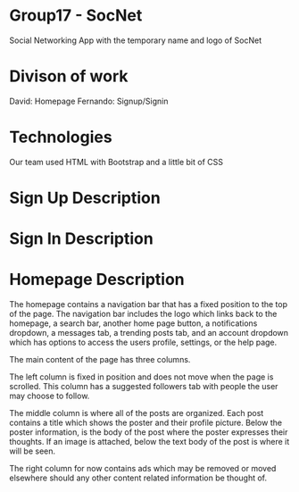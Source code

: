 # Group17 - SocNet
Social Networking App with the temporary name and logo of SocNet

# Divison of work
David: Homepage
Fernando: Signup/Signin

# Technologies
Our team used HTML with Bootstrap and a little bit of CSS

# Sign Up Description

# Sign In Description

# Homepage Description
The homepage contains a navigation bar that has a fixed position to the top of the page.  The navigation bar includes the logo which links back to the homepage, a search bar, another home page button, a notifications dropdown, a messages tab, a trending posts tab, and an account dropdown which has options to access the users profile, settings, or the help page.

The main content of the page has three columns.

The left column is fixed in position and does not move when the page is scrolled.  This column has a suggested followers tab with people the user may choose to follow.

The middle column is where all of the posts are organized. Each post contains a title which shows the poster and their profile picture.  Below the poster information, is the body of the post where the poster expresses their thoughts.  If an image is attached, below the text body of the post is where it will be seen.  

The right column for now contains ads which may be removed or moved elsewhere should any other content related information be thought of.
